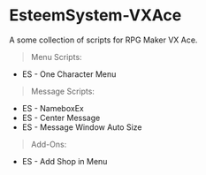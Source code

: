 # EsteemSystem-VXAce
A some collection of scripts for RPG Maker VX Ace.

> Menu Scripts:
* ES - One Character Menu

> Message Scripts:
* ES - NameboxEx
* ES - Center Message
* ES - Message Window Auto Size

> Add-Ons:
* ES - Add Shop in Menu
